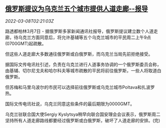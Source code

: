 <!--1646706662000-->
[俄罗斯提议为乌克兰五个城市提供人道走廊--报导](https://cn.reuters.com/article/russia-ukraine-humanitarian-corridors-03-idCNKBS2L506J)
------

<div><i>2022-03-08T02:21:03Z</i></div><p>路透都柏林3月7日 - 据俄罗斯多家新闻通讯社报导，俄罗斯提议建立数个人道走廊，待乌克兰方面同意后，将允许基辅等五个乌克兰城市的平民周二上午9点(0700GMT)起疏散。</p><p>但这些人道走廊大多数通往俄罗斯或白俄罗斯，而乌克兰当局先前拒绝接受。</p><p>据国际文传电讯社引述，负责在乌克兰进行人道事务协调的一个俄罗斯委员会称，由基辅、切尔尼戈夫和哈尔科夫等城市疏散的平民将前往俄罗斯，一些人将取道白俄罗斯。</p><p>但苏梅和马里乌波尔的市民可以选择前往俄罗斯或乌克兰城市Poltava和扎波罗热。</p><p>国际文传电讯社说，乌克兰同意这些条件的最后期限为0000GMT。</p><p>乌克兰驻联合国大使Sergiy Kyslytsya稍早向联合国安理会会议表示，俄罗斯周二坚持所有人道走廊路线都要经过俄罗斯或白俄罗斯，破坏了人道走廊的安排。(完)</p>
